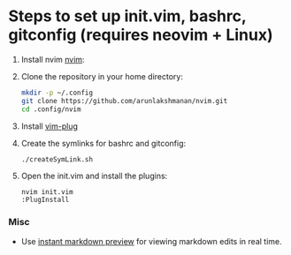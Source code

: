 # Steps to set up init.vim, bashrc, gitconfig (requires neovim + Linux)

1. Install nvim
   [nvim](https://github.com/neovim/neovim/wiki/Installing-Neovim):

1. Clone the repository in your home directory:

    ```bash
    mkdir -p ~/.config
    git clone https://github.com/arunlakshmanan/nvim.git
    cd .config/nvim
    ```

1. Install [vim-plug](https://github.com/junegunn/vim-plug)

1. Create the symlinks for bashrc and gitconfig:

    ```bash
    ./createSymLink.sh
    ```
1. Open the init.vim and install the plugins:

    ```
    nvim init.vim
    :PlugInstall
    ```

### Misc
* Use [instant markdown preview](https://github.com/suan/vim-instant-markdown)
  for viewing markdown edits in real time.
